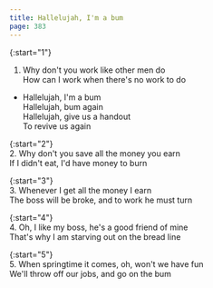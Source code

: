 ```yaml
---
title: Hallelujah, I'm a bum
page: 383
---  
```



{:start="1"}  
1.  Why don't you work like other men do  
How can I work when there's no work to do  


- Hallelujah, I'm a bum  
Hallelujah, bum again  
Hallelujah, give us a handout  
To revive us again  


{:start="2"}  
2. Why don't you save all the money you earn  
If I didn't eat, I'd have money to burn  


{:start="3"}  
3. Whenever I get all the money I earn  
The boss will be broke, and to work he must turn  


{:start="4"}  
4. Oh, I like my boss, he's a good friend of mine  
That's why I am starving out on the bread line  


{:start="5"}  
5. When springtime it comes, oh, won't we have fun  
We'll throw off our jobs, and go on the bum  